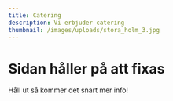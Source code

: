 ```yaml
---
title: Catering
description: Vi erbjuder catering
thumbnail: /images/uploads/stora_holm_3.jpg
---
```

# Sidan håller på att fixas

Håll ut så kommer det snart mer info!